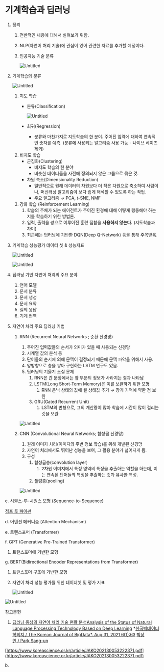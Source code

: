 # 기계학습과 딥러닝

1. 정리
    1. 전반적인 내용에 대해서 살펴보기 위함.
    2. NLP(자연어 처리 기술)에 관심이 있어 관련한 자료를 추가할 예정이다.
    3. 인공지능 기술 분류
        
        ![Untitled](%E1%84%80%E1%85%B5%E1%84%80%E1%85%A8%E1%84%92%E1%85%A1%E1%86%A8%E1%84%89%E1%85%B3%E1%86%B8%20a624c/Untitled.png)
        

1. 기계학습의 분류
    
    ![Untitled](%E1%84%80%E1%85%B5%E1%84%80%E1%85%A8%E1%84%92%E1%85%A1%E1%86%A8%E1%84%89%E1%85%B3%E1%86%B8%20a624c/Untitled%201.png)
    
    1. 지도 학습
        - 분류(Classification)
            
            ![Untitled](%E1%84%80%E1%85%B5%E1%84%80%E1%85%A8%E1%84%92%E1%85%A1%E1%86%A8%E1%84%89%E1%85%B3%E1%86%B8%20a624c/Untitled%202.png)
            
        - 회귀(Regression)
            - 분류와 마찬가지로 지도학습의 한 분야. 주어진 입력에 대하여 연속적인 숫자를 예측. (분류에 사용되는 알고리즘 사용 가능 - 나이브 베이즈 제외)
    2. 비지도 학습
        - 군집화(Clustering)
            - 비지도 학습의 한 분야
            - 비슷한 데이터들을 사전에 정의되지 않은 그룹으로 묶은 것.
        - 차원 축소(Dimensionality Reduction)
            - 일반적으로 원래 데이터의 차원보다 더 작은 차원으로 축소하여 사람이나, 머신러닝 알고리즘이 보다 쉽게 해석할 수 있도록 하는 작업.
            - 주요 알고리즘 → PCA, t-SNE, NMF
    3. 강화 학습 (Reinforcement Learning)
        1. 학습의 주체가 되는 에이전트가 주어진 환경에 대해 어떻게 행동해야 하는지를 학습하기 위한 방법론.
        2. 입력, 출력을 쌍으로 이루어진 훈련 집합을 **사용하지 않는다.** (지도학습과 차이)
        3. 최근에는 딥러닝에 기반한 DQN(Deep Q-Network) 등을 통해 주목받음.

1. 기계학습 성능평가 데이터 셋 & 성능지표
    
    ![Untitled](%E1%84%80%E1%85%B5%E1%84%80%E1%85%A8%E1%84%92%E1%85%A1%E1%86%A8%E1%84%89%E1%85%B3%E1%86%B8%20a624c/Untitled%203.png)
    
    ![Untitled](%E1%84%80%E1%85%B5%E1%84%80%E1%85%A8%E1%84%92%E1%85%A1%E1%86%A8%E1%84%89%E1%85%B3%E1%86%B8%20a624c/Untitled%204.png)
    

1. 딥러닝 기반 자연어 처리의 주요 분야
    1. 언어 모델
    2. 문서 분류
    3. 문서 생성
    4. 문서 요약
    5. 질의 응답
    6. 기계 번역

1. 자연어 처리 주요 딥러닝 기법
    1. RNN (Recurrent Neural Networks ; 순환 신경망)
        1. 주어진 입력값들의 순서가 의미가 있을 때 사용되는 신경망
        2. 시계열 값의 분석 등
        3. 단어들의 순서에 의해 문맥이 결정되기 때문에 문맥 파악을 위해서 사용.
        4. 양방향으로 층을 쌓아 구현하는 LSTM 연구도 있음.
        5. 딥러닝의 기울기 소실 문제
            1. RNN은 긴 문장에서는 앞 부분의 정보가 사라지는 결과 나타남
            2. LSTM(Long Short-Term Memory)은 이를 보완하기 위한 모형
                1. RNN 은닉 상태의 값에 셀 상태값 추가 → 장기 기억에 약한 점 보완
            3. GRU(Gated Recurrent Unit) 
                1. LSTM의 변형으로, 그의 계산량이 많아 학습에 시간이 많이 걸리는 것을 보완
        
        ![Untitled](%E1%84%80%E1%85%B5%E1%84%80%E1%85%A8%E1%84%92%E1%85%A1%E1%86%A8%E1%84%89%E1%85%B3%E1%86%B8%20a624c/Untitled%205.png)
        
    2. CNN (Convolutional Neural Networks; 합성곱 신경망)
        1. 원래 이미지 처리(이미지의 주변 정보 학습)를 위해 개발된 신경망
        2. 자연어 처리에서도 뛰어난 성능을 보여, 그 활용 분야가 넓어지게 됨.
        3. 구성
            1. 합성곱층(convolution layer)
                1. 2차원 이미지에서 특정 영역의 특징을 추출하는 역할을 하는데, 이는 연속된 단어들의 특징을 추출하는 것과 유사한 특성.
            2. 풀링층(pooling)
        
        ![Untitled](%E1%84%80%E1%85%B5%E1%84%80%E1%85%A8%E1%84%92%E1%85%A1%E1%86%A8%E1%84%89%E1%85%B3%E1%86%B8%20a624c/Untitled%206.png)
        

c.  시퀀스-투-시퀀스 모형 (Sequence-to-Sequence)

[점프 투 파이썬](https://wikidocs.net/24996)

d. 어텐션 메커니즘 (Attention Mechanism)

e. 트랜스포머 (Transformer)

f. GPT (Generative Pre-Trained Transformer)

1. 트랜스포머에 기반한 모형

g. BERT(Bidirectional Encoder Representations from Transformer)

1. 트랜스포머 구조에 기반한 모형

1. 자연어 처리 성능 평가를 위한 데이터셋 및 평가 지표
    
    ![Untitled](%E1%84%80%E1%85%B5%E1%84%80%E1%85%A8%E1%84%92%E1%85%A1%E1%86%A8%E1%84%89%E1%85%B3%E1%86%B8%20a624c/Untitled%207.png)
    

![Untitled](%E1%84%80%E1%85%B5%E1%84%80%E1%85%A8%E1%84%92%E1%85%A1%E1%86%A8%E1%84%89%E1%85%B3%E1%86%B8%20a624c/Untitled%208.png)

참고문헌

1. [딥러닝 중심의 자연어 처리 기술 현황 분석Analysis of the Status of Natural Language Processing Technology Based on Deep Learning](https://library.kyonggi.ac.kr/eds/detail/edskis_edskis.3904221) *[한국빅데이터학회지 / The Korean Journal of BigData*. Aug 31, 2021 6(1):63](https://library.kyonggi.ac.kr/eds/brief/discoveryResult?st=KWRD&service_type=brief&si=SO&q=%3Ci%3E%ED%95%9C%EA%B5%AD%EB%B9%85%EB%8D%B0%EC%9D%B4%ED%84%B0%ED%95%99%ED%9A%8C%EC%A7%80%20/%20The%20Korean%20Journal%20of%20BigData%3C/i%3E.%20Aug%2031,%202021%206(1):63) [박상언 / Park Sang-un](https://library.kyonggi.ac.kr/eds/brief/discoveryResult?st=KWRD&service_type=brief&si=AU&q=%22%EB%B0%95%EC%83%81%EC%96%B8%22)

[https://www.koreascience.or.kr/article/JAKO202130053222371.pdf](https://www.koreascience.or.kr/article/JAKO202130053222371.pdf)

b.